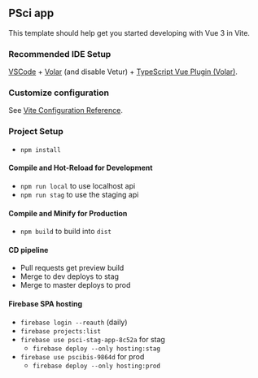## PSci app

This template should help get you started developing with Vue 3 in Vite.

### Recommended IDE Setup

[VSCode](https://code.visualstudio.com/) + [Volar](https://marketplace.visualstudio.com/items?itemName=Vue.volar) (and disable Vetur) + [TypeScript Vue Plugin (Volar)](https://marketplace.visualstudio.com/items?itemName=Vue.vscode-typescript-vue-plugin).

### Customize configuration

See [Vite Configuration Reference](https://vitejs.dev/config/).

### Project Setup

- `npm install`

#### Compile and Hot-Reload for Development

- `npm run local` to use localhost api
- `npm run stag` to use the staging api

#### Compile and Minify for Production

- `npm build` to build into `dist`

#### CD pipeline

- Pull requests get preview build
- Merge to dev deploys to stag
- Merge to master deploys to prod

#### Firebase SPA hosting

- `firebase login --reauth` (daily)
- `firebase projects:list`
- `firebase use psci-stag-app-8c52a` for stag
    - `firebase deploy --only hosting:stag`
- `firebase use pscibis-9864d` for prod
    - `firebase deploy --only hosting:prod`
